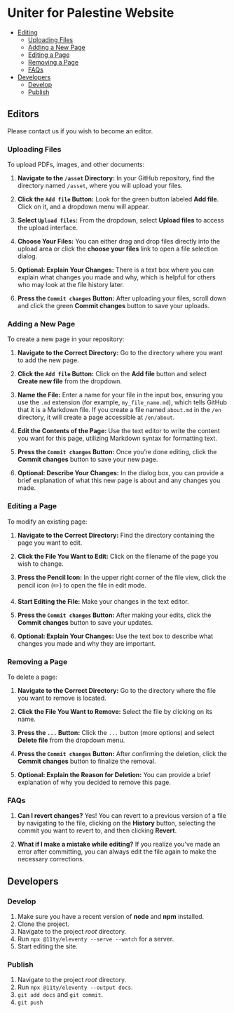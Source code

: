 # Uniter for Palestine Website

- [Editing](#editing)
  * [Uploading Files](#uploading-files)
  * [Adding a New Page](#adding-a-new-page)
  * [Editing a Page](#editing-a-page)
  * [Removing a Page](#removing-a-page)
  * [FAQs](#faqs)
- [Developers](#developers)
  * [Develop](#develop)
  * [Publish](#publish)

## Editors
Please contact us if you wish to become an editor.

### Uploading Files
To upload PDFs, images, and other documents:

1. **Navigate to the `/asset` Directory:** In your GitHub repository, find the directory named `/asset`, where you will upload your files.

2. **Click the `Add file` Button:** Look for the green button labeled **Add file**. Click on it, and a dropdown menu will appear.

3. **Select `Upload files`:** From the dropdown, select **Upload files** to access the upload interface.

4. **Choose Your Files:** You can either drag and drop files directly into the upload area or click the **choose your files** link to open a file selection dialog.

5. **Optional: Explain Your Changes:** There is a text box where you can explain what changes you made and why, which is helpful for others who may look at the file history later.

6. **Press the `Commit changes` Button:** After uploading your files, scroll down and click the green **Commit changes** button to save your uploads.

### Adding a New Page
To create a new page in your repository:

1. **Navigate to the Correct Directory:** Go to the directory where you want to add the new page.

2. **Click the `Add file` Button:** Click on the **Add file** button and select **Create new file** from the dropdown.

3. **Name the File:** Enter a name for your file in the input box, ensuring you use the `.md` extension (for example, `my_file_name.md`), which tells GitHub that it is a Markdown file. If you create a file named `about.md` in the `/en` directory, it will create a page accessible at `/en/about`.

4. **Edit the Contents of the Page:** Use the text editor to write the content you want for this page, utilizing Markdown syntax for formatting text.

5. **Press the `Commit changes` Button:** Once you’re done editing, click the **Commit changes** button to save your new page.

6. **Optional: Describe Your Changes:** In the dialog box, you can provide a brief explanation of what this new page is about and any changes you made.

### Editing a Page
To modify an existing page:

1. **Navigate to the Correct Directory:** Find the directory containing the page you want to edit.

2. **Click the File You Want to Edit:** Click on the filename of the page you wish to change.

3. **Press the Pencil Icon:** In the upper right corner of the file view, click the pencil icon (✏️) to open the file in edit mode.

4. **Start Editing the File:** Make your changes in the text editor.

5. **Press the `Commit changes` Button:** After making your edits, click the **Commit changes** button to save your updates.

6. **Optional: Explain Your Changes:** Use the text box to describe what changes you made and why they are important.

### Removing a Page
To delete a page:

1. **Navigate to the Correct Directory:** Go to the directory where the file you want to remove is located.

2. **Click the File You Want to Remove:** Select the file by clicking on its name.

3. **Press the `...` Button:** Click the `...` button (more options) and select **Delete file** from the dropdown menu.

4. **Press the `Commit changes` Button:** After confirming the deletion, click the **Commit changes** button to finalize the removal.

5. **Optional: Explain the Reason for Deletion:** You can provide a brief explanation of why you decided to remove this page.

### FAQs
1. **Can I revert changes?** Yes! You can revert to a previous version of a file by navigating to the file, clicking on the **History** button, selecting the commit you want to revert to, and then clicking **Revert**.

2. **What if I make a mistake while editing?** If you realize you've made an error after committing, you can always edit the file again to make the necessary corrections.

## Developers

### Develop

1. Make sure you have a recent version of **node** and **npm** installed.
2. Clone the project.
3. Navigate to the project *root* directory.
4. Run `npx @11ty/eleventy --serve --watch` for a server.
5. Start editing the site.

### Publish

1. Navigate to the project *root* directory.
2. Run `npx @11ty/eleventy --output docs`.
3. `git add docs` and `git commit`.
4. `git push`

